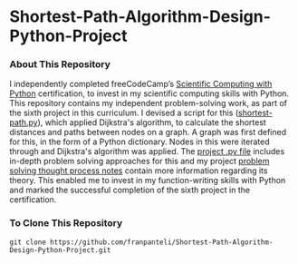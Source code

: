 # Shortest-Path-Algorithm-Design-Python-Project
### About This Repository
I independently completed freeCodeCamp’s [Scientific Computing with Python](https://www.freecodecamp.org/learn/scientific-computing-with-python/) certification, to invest in my scientific computing skills with Python. This repository contains my independent problem-solving work, as part of the sixth project in this curriculum. I devised a script for this ([shortest-path.py](https://github.com/franpanteli/Shortest-Path-Algorithm-Design-Python-Project/blob/main/shortest-path.py)), which applied Dijkstra's algorithm, to calculate the shortest distances and paths between nodes on a graph. A graph was first defined for this, in the form of a Python dictionary. Nodes in this were iterated through and Dijkstra's algorithm was applied. The [project .py file](https://github.com/franpanteli/Shortest-Path-Algorithm-Design-Python-Project/blob/main/shortest-path.py) includes in-depth problem solving approaches for this and my project [problem solving thought process notes](https://github.com/franpanteli/Shortest-Path-Algorithm-Design-Python-Project/blob/main/Shortest%20Path%20Algorithm%20Problem%20Solving%20Thought%20Process%20Notes.txt) contain more information regarding its theory. This enabled me to invest in my function-writing skills with Python and marked the successful completion of the sixth project in the certification.

### To Clone This Repository
```
git clone https://github.com/franpanteli/Shortest-Path-Algorithm-Design-Python-Project.git
```
